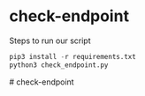 # check-endpoint

Steps to run our script

```python
pip3 install -r requirements.txt
python3 check_endpoint.py

```
#   c h e c k - e n d p o i n t  
 